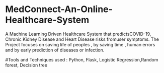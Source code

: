 # MedConnect-An-Online-Healthcare-System
A Machine Learning Driven Healthcare System that predictsCOVID-19, Chronic Kidney Disease and Heart Disease risks fromuser symptoms. 
The Project focuses on saving life of peoples , by saving time , human errors and by early prediction of diseases or infection.

#Tools and Techniques used : Python, Flask, Logistic Regression,Random forest, Decision tree
